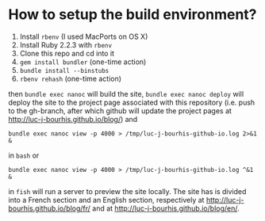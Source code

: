 # How to setup the build environment?

1. Install `rbenv` (I used MacPorts on OS X)
2. Install Ruby 2.2.3 with `rbenv`
3. Clone this repo and cd into it
4. `gem install bundler` (one-time action)
5. `bundle install --binstubs`
6. `rbenv rehash` (one-time action)

then `bundle exec nanoc` will build the site, `bundle exec nanoc deploy` will deploy the site to the project page associated with this repository (i.e. push to the gh-branch, after which github will update the project pages at http://luc-j-bourhis.github.io/blog/) and

    bundle exec nanoc view -p 4000 > /tmp/luc-j-bourhis-github-io.log 2>&1 &

in `bash` or

    bundle exec nanoc view -p 4000 > /tmp/luc-j-bourhis-github-io.log ^&1 &

in `fish` will run a server to preview the site locally. The site has is divided into a French section and an English section, respectively at http://luc-j-bourhis.github.io/blog/fr/ and at http://luc-j-bourhis.github.io/blog/en/.
